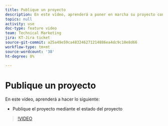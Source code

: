 ```yaml
---
title: Publique un proyecto
description: En este vídeo, aprenderá a poner en marcha su proyecto con el estado del proyecto.
topics: null
activity: use
doc-type: feature video
team: Technical Marketing
jira: KT-Jira ticket
source-git-commit: a25a49e59ca483246271214886ea4dc9c10e8d66
workflow-type: tm+mt
source-wordcount: '38'
ht-degree: 0%

---
```


# Publique un proyecto

En este vídeo, aprenderá a hacer lo siguiente:

* Publique el proyecto mediante el estado del proyecto

>[!VIDEO](https://video.tv.adobe.com/v/335093/?quality=12&learn=on)